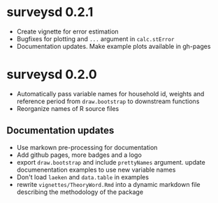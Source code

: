 # surveysd 0.2.1

* Create vignette for error estimation
* Bugfixes for plotting and `...` argument in `calc.stError`
* Documentation updates. Make example plots available in gh-pages

# surveysd 0.2.0

* Automatically pass variable names for household id, weights and
  reference period from `draw.bootstrap` to downstream functions
* Reorganize names of R source files

## Documentation updates
    
* Use markown pre-processing for documentation
* Add github pages, more badges and a logo
* export `draw.bootstrap` and include `prettyNames` argument. 
  update documenentation examples to use new variable names
* Don't load `laeken` and `data.table` in examples
* rewrite `vignettes/TheoryWord.Rmd` into a dynamic markdown file 
  describing the methodology of the package
